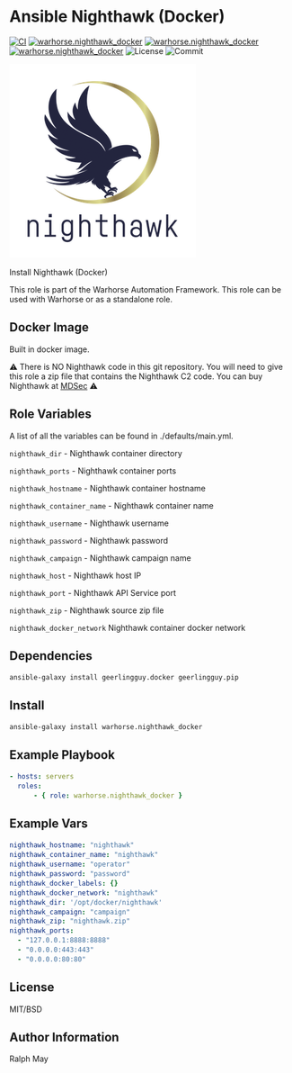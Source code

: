 Ansible Nighthawk (Docker)
=========
[![CI](https://github.com/warhorse/ansible-role-nighthawk-docker/workflows/CI/badge.svg?event=push)](https://github.com/warhorse/ansible-role-nighthawk-docker/actions?query=workflow%3ACI)
[![warhorse.nighthawk_docker](https://img.shields.io/ansible/role/57696)](https://galaxy.ansible.com/warhorse/nighthawk_docker)
[![warhorse.nighthawk_docker](https://img.shields.io/ansible/quality/57696)](https://galaxy.ansible.com/warhorse/nighthawk_docker)
[![warhorse.nighthawk_docker](https://img.shields.io/ansible/role/d/57696)](https://galaxy.ansible.com/warhorse/nighthawk_docker)
![License](https://img.shields.io/github/license/warhorse/ansible-role-nighthawk-docker)
![Commit](https://img.shields.io/github/last-commit/warhorse/ansible-role-nighthawk-docker)

![Nighthawk Logo](./images/nighthawk-logo.png "Nighthawk Logo")


Install Nighthawk (Docker)

This role is part of the Warhorse Automation Framework. This role can be used with Warhorse or as a standalone role.

Docker Image
-------------

Built in docker image.

:warning: There is NO Nighthawk code in this git repository. You will need to give this role a zip file that contains the Nighthawk C2 code. You can buy Nighthawk at [MDSec](https://www.mdsec.co.uk/nighthawk/) :warning:

Role Variables
--------------

A list of all the variables can be found in ./defaults/main.yml.

`nighthawk_dir` - Nighthawk container directory 

`nighthawk_ports` - Nighthawk container ports

`nighthawk_hostname` - Nighthawk container hostname

`nighthawk_container_name` - Nighthawk container name 

`nighthawk_username` - Nighthawk username

`nighthawk_password` - Nighthawk password 

`nighthawk_campaign` - Nighthawk campaign name

`nighthawk_host` - Nighthawk host IP

`nighthawk_port` - Nighthawk API Service port

`nighthawk_zip` - Nighthawk source zip file

`nighthawk_docker_network` Nighthawk container docker network


Dependencies
------------

```shell
ansible-galaxy install geerlingguy.docker geerlingguy.pip
```

Install
------------

```shell
ansible-galaxy install warhorse.nighthawk_docker
```

Example Playbook
----------------

```yaml
- hosts: servers
  roles:
      - { role: warhorse.nighthawk_docker }
```

Example Vars
----------------

```yaml
nighthawk_hostname: "nighthawk"
nighthawk_container_name: "nighthawk"
nighthawk_username: "operator"
nighthawk_password: "password"
nighthawk_docker_labels: {}
nighthawk_docker_network: "nighthawk"
nighthawk_dir: '/opt/docker/nighthawk'
nighthawk_campaign: "campaign"
nighthawk_zip: "nighthawk.zip"
nighthawk_ports:
  - "127.0.0.1:8888:8888"
  - "0.0.0.0:443:443"
  - "0.0.0.0:80:80"
```

License
-------

MIT/BSD

Author Information
------------------

Ralph May

